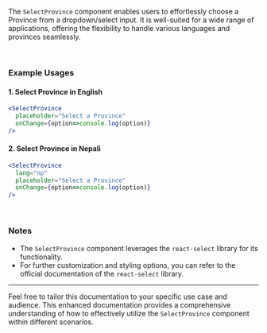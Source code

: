 
The `SelectProvince` component enables users to effortlessly choose a Province from a dropdown/select input. It is well-suited for a wide range of applications, offering the flexibility to handle various languages and provinces seamlessly.

&nbsp;
&nbsp;
&nbsp;
&nbsp;
&nbsp;

### Example Usages

#### 1. Select Province in English

```jsx
<SelectProvince
  placeholder="Select a Province"
  onChange={option=>console.log(option)}
/>
```

#### 2. Select Province in Nepali

```jsx
<SelectProvince
  lang="np"
  placeholder="Select a Province"
  onChange={option=>console.log(option)}
/>
```

&nbsp;
&nbsp;
&nbsp;
&nbsp;


### Notes

- The `SelectProvince` component leverages the `react-select` library for its functionality.
- For further customization and styling options, you can refer to the official documentation of the `react-select` library.

---

Feel free to tailor this documentation to your specific use case and audience. This enhanced documentation provides a comprehensive understanding of how to effectively utilize the `SelectProvince` component within different scenarios.



&nbsp;
&nbsp;
&nbsp;
&nbsp;
&nbsp;
&nbsp;
&nbsp;
&nbsp;
